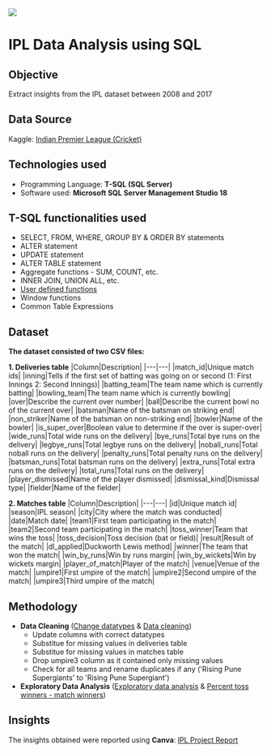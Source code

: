![](https://lh3.googleusercontent.com/proxy/8yxE8qljsvU6CSnaXiZPeGf1ppNGs05xq_VyGdjzNX1jStJhHrhdN-eD3go2bHuu3w51iArS4x9PzSC9dWbunZFbVFGPTr4DL77l3E0Ees1aWxJGA-tvpLqdaYB7OCpGUcHJ9BNpvypjIn5A)
# IPL Data Analysis using SQL

## Objective
Extract insights from the IPL dataset between 2008 and 2017 
## Data Source
Kaggle: [Indian Premier League (Cricket)](https://www.kaggle.com/manasgarg/ipl)
## Technologies used
* Programming Language: **T-SQL (SQL Server)**
* Software used: **Microsoft SQL Server Management Studio 18**
## T-SQL functionalities used
* SELECT, FROM, WHERE, GROUP BY & ORDER BY statements
* ALTER statement
* UPDATE statement
* ALTER TABLE statement
* Aggregate functions - SUM, COUNT, etc.
* INNER JOIN, UNION ALL, etc.
* [User defined functions](https://github.com/sarthak-sarbahi/IPL_data_analysis_SQL/blob/master/percent_toss_win_function.sql)
* Window functions
* Common Table Expressions
## Dataset
**The dataset consisted of two CSV files:**

**1. Deliveries table**
|Column|Description|
|---|---|
|match_id|Unique match ids|
|inning|Tells if the first set of batting was going on or second (1: First Innings 2: Second Innings)|
|batting_team|The team name which is currently batting|
|bowling_team|The team name which is currently bowling|
|over|Describe the current over number|
|ball|Describe the current bowl no of the current over|
|batsman|Name of the batsman on striking end|
|non_striker|Name of the batsman on non-striking end|
|bowler|Name of the bowler|
|is_super_over|Boolean value to determine if the over is super-over|
|wide_runs|Total wide runs on the delivery|
|bye_runs|Total bye runs on the delivery|
|legbye_runs|Total legbye runs on the delivery|
|noball_runs|Total noball runs on the delivery|
|penalty_runs|Total penalty runs on the delivery|
|batsman_runs|Total batsman runs on the delivery|
|extra_runs|Total extra runs on the delivery|
|total_runs|Total runs on the delivery|
|player_dismissed|Name of the player dismissed|
|dismissal_kind|Dismissal type|
|fielder|Name of the fielder|

**2. Matches table**
|Column|Description|
|---|---|
|id|Unique match id|
|season|IPL season|
|city|City where the match was conducted|
|date|Match date|
|team1|First team participating in the match|
|team2|Second team participating in the match|
|toss_winner|Team that wins the toss|
|toss_decision|Toss decision (bat or field)|
|result|Result of the match|
|dl_applied|Duckworth Lewis method|
|winner|The team that won the match|
|win_by_runs|Win by runs margin|
|win_by_wickets|Win by wickets margin|
|player_of_match|Player of the match|
|venue|Venue of the match|
|umpire1|First umpire of the match|
|umpire2|Second umpire of the match|
|umpire3|Third umpire of the match|

## Methodology
* **Data Cleaning** ([Change datatypes](https://github.com/sarthak-sarbahi/IPL_data_analysis_SQL/blob/master/change_datatypes.sql) & [Data cleaning](https://github.com/sarthak-sarbahi/IPL_data_analysis_SQL/blob/master/data_cleaning.sql))
  * Update columns with correct datatypes 
  * Substitue for missing values in deliveries table
  * Substitue for missing values in matches table
  * Drop umpire3 column as it contained only missing values
  * Check for all teams and rename duplicates if any ('Rising Pune Supergiants' to 'Rising Pune Supergiant')
* **Exploratory Data Analysis** ([Exploratory data analysis](https://github.com/sarthak-sarbahi/IPL_data_analysis_SQL/blob/master/exploratory_data_analysis.sql) & [Percent toss winners - match winners](https://github.com/sarthak-sarbahi/IPL_data_analysis_SQL/blob/master/percent_toss_winners_match_winners.sql))

## Insights
The insights obtained were reported using **Canva**: [IPL Project Report](https://github.com/sarthak-sarbahi/IPL_data_analysis_SQL/blob/master/IPL_Project_Report.pdf)
